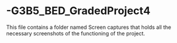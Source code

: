 # -G3B5_BED_GradedProject4
This file contains a folder named Screen captures that holds all the necessary screenshots of the functioning of the project.
